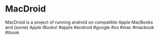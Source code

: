 # MacDroid
MacDroid is a project of running android on compatible Apple MacBooks and (some) Apple IBooks! #apple #android #google #os #mac #macbook #ibook
